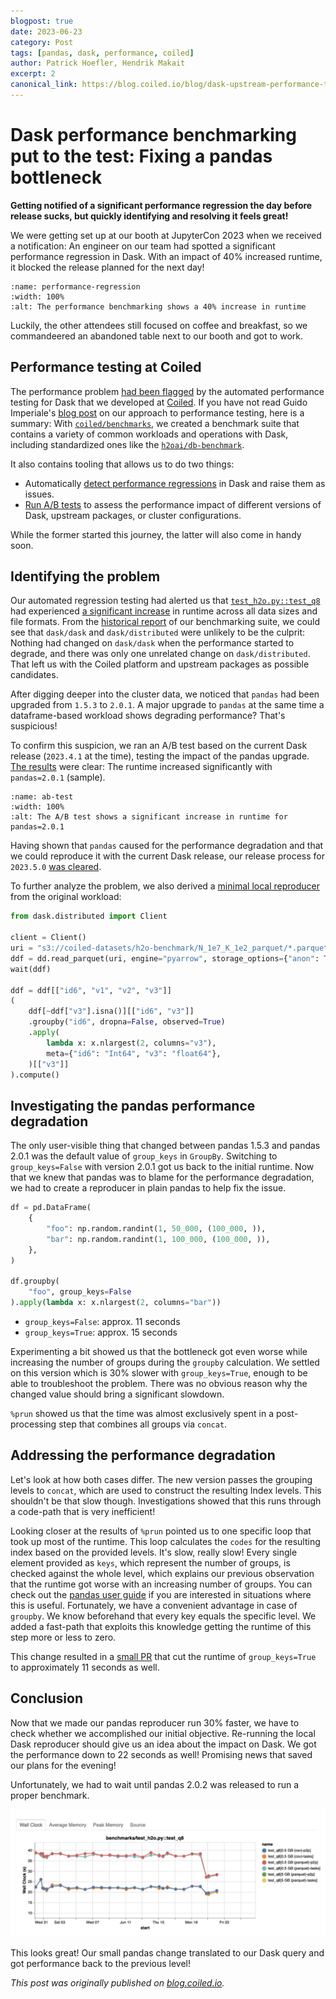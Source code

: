 ```yaml
---
blogpost: true
date: 2023-06-23
category: Post
tags: [pandas, dask, performance, coiled]
author: Patrick Hoefler, Hendrik Makait
excerpt: 2
canonical_link: https://blog.coiled.io/blog/dask-upstream-performance-tests.html
---
```


# Dask performance benchmarking put to the test: Fixing a pandas bottleneck

**Getting notified of a significant performance regression the day before release sucks, but quickly identifying and resolving it feels great!**

We were getting set up at our booth at JupyterCon 2023 when we received a notification:
An engineer on our team had spotted a significant performance regression in Dask.
With an impact of 40% increased runtime, it blocked the release planned for the next day!
```{figure} ../images/dask_upstream_performance_tests/performance-regression.png
:name: performance-regression
:width: 100%
:alt: The performance benchmarking shows a 40% increase in runtime
```
Luckily, the other attendees still focused on coffee and breakfast, so we commandeered an abandoned table next to our booth and got to work.
## Performance testing at Coiled

The performance problem [had been flagged](https://github.com/coiled/benchmarks/issues/840) by the automated performance testing for Dask that we developed at [Coiled](https://www.coiled.io).
If you have not read Guido Imperiale's [blog post](https://blog.coiled.io/blog/performance-testing.html) on our approach to performance testing, here is a summary:
With [`coiled/benchmarks`](https://github.com/coiled/benchmarks), we created a benchmark suite that contains a variety of common workloads and operations with Dask, including standardized ones like the [`h2oai/db-benchmark`](https://github.com/h2oai/db-benchmark).

It also contains tooling that allows us to do two things:
* Automatically [detect performance regressions](https://blog.coiled.io/blog/performance-testing.html#nightly-tests) in Dask and raise them as issues.
* [Run A/B tests](https://blog.coiled.io/blog/performance-testing.html#a-b-tests) to assess the performance impact of different versions of Dask, upstream packages, or cluster configurations.

While the former started this journey, the latter will also come in handy soon.  
## Identifying the problem

Our automated regression testing had alerted us that [`test_h2o.py::test_q8`](https://github.com/coiled/benchmarks/blob/895a13db09eb3172155e7b1260a5698f2284f5b7/tests/benchmarks/test_h2o.py#L140-L151) had experienced [a significant increase](https://github.com/dask/community/issues/322#issuecomment-1542560550) in runtime across all data sizes and file formats. 
From the [historical report](https://benchmarks.coiled.io) of our benchmarking suite, we could see that `dask/dask` and `dask/distributed` were unlikely to be the culprit: 
Nothing had changed on `dask/dask` when the performance started to degrade, and there was only one unrelated change on `dask/distributed`. 
That left us with the Coiled platform and upstream packages as possible candidates. 

After digging deeper into the cluster data, we noticed that `pandas` had been upgraded from `1.5.3` to `2.0.1`. 
A major upgrade to `pandas` at the same time a dataframe-based workload shows degrading performance? That's suspicious! 

To confirm this suspicion, we ran an A/B test based on the current Dask release (`2023.4.1` at the time), testing the impact of the pandas upgrade. 
[The results](https://github.com/coiled/benchmarks/actions/runs/4946428740) were clear: The runtime increased significantly with `pandas=2.0.1` (sample).
```{figure} ../images/dask_upstream_performance_tests/ab-test.png
:name: ab-test
:width: 100%
:alt: The A/B test shows a significant increase in runtime for pandas=2.0.1
```
Having shown that `pandas` caused for the performance degradation and that we could reproduce it with the current Dask release, our release process for `2023.5.0` [was cleared](https://github.com/dask/community/issues/322#issuecomment-1543878628).

To further analyze the problem, we also derived a [minimal local reproducer](https://matthewrocklin.com/minimal-bug-reports.html#minimal-complete-verifiable-examples) from the original workload:

```python
from dask.distributed import Client

client = Client()
uri = "s3://coiled-datasets/h2o-benchmark/N_1e7_K_1e2_parquet/*.parquet"
ddf = dd.read_parquet(uri, engine="pyarrow", storage_options={"anon": True}).persist()
wait(ddf)

ddf = ddf[["id6", "v1", "v2", "v3"]]
(
    ddf[~ddf["v3"].isna()][["id6", "v3"]]
    .groupby("id6", dropna=False, observed=True)
    .apply(
        lambda x: x.nlargest(2, columns="v3"),
        meta={"id6": "Int64", "v3": "float64"},
    )[["v3"]]
).compute()
```

## Investigating the pandas performance degradation

The only user-visible thing that changed between pandas 1.5.3 and pandas 2.0.1 was the default value
of ``group_keys`` in ``GroupBy``. Switching to ``group_keys=False`` with version 2.0.1
got us back to the initial runtime.
Now that we knew that pandas was to blame for the performance degradation, we had to create a 
reproducer in plain pandas to help fix the issue.

```python
df = pd.DataFrame(
    {
        "foo": np.random.randint(1, 50_000, (100_000, )), 
        "bar": np.random.randint(1, 100_000, (100_000, )),
    },
)

df.groupby(
    "foo", group_keys=False
).apply(lambda x: x.nlargest(2, columns="bar"))
```

- ``group_keys=False``: approx. 11 seconds
- ``group_keys=True``: approx. 15 seconds

Experimenting a bit showed us that the bottleneck got even worse while increasing the number of 
groups during the ``groupby`` calculation. We settled on this version which is 30% slower with 
``group_keys=True``, enough to be able to troubleshoot the problem. There was no obvious reason
why the changed value should bring a significant slowdown.

``%prun`` showed us that the time was almost exclusively spent in a post-processing step that
combines all groups via ``concat``.

## Addressing the performance degradation

Let's look at how both cases differ. The new version passes the grouping levels to ``concat``, which
are used to construct the resulting Index levels. This shouldn't be that slow though. Investigations
showed that this runs through a code-path that is very inefficient!

Looking closer at the results of ``%prun`` pointed us to one specific loop that took up most of
the runtime. This loop calculates the ``codes`` for the resulting index based on the provided 
levels. It's slow, really slow! Every single element provided as ``keys``, which 
represent the number of groups, is checked against the whole level, which explains our previous 
observation that the runtime got worse with an increasing number of groups. You can check out the 
[pandas user guide](https://pandas.pydata.org/pandas-docs/stable/user_guide/merging.html#more-concatenating-with-group-keys)
if you are interested in situations where this is useful. Fortunately, we have a convenient
advantage in case of ``groupby``. We know beforehand that every key equals the specific level. 
We added a fast-path that exploits this knowledge getting the runtime of this step more or less to
zero.

This change resulted in a [small PR](https://github.com/pandas-dev/pandas/pull/53195) that cut 
the runtime of ``group_keys=True`` to approximately 11 seconds as well.

## Conclusion

Now that we made our pandas reproducer run 30% faster, we have to check whether we accomplished our
initial objective. Re-running the local Dask reproducer should give us an idea about the
impact on Dask. We got the performance down to 22 seconds as well! Promising news that saved
our plans for the evening!

Unfortunately, we had to wait until pandas 2.0.2 was released to run a proper benchmark.

![](../images/dask_upstream_performance/benchmark_after.jpg)

This looks great! Our small pandas change translated to our Dask query and got performance back
to the previous level!

*This post was originally published on [blog.coiled.io](https://blog.coiled.io/blog/dask-upstream-performance-tests.html).*
